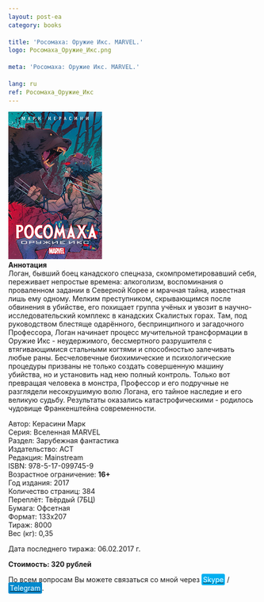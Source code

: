 ```yaml
---
layout: post-ea
category: books

title: 'Росомаха: Оружие Икс. MARVEL.'
logo: Росомаха_Оружие_Икс.png

meta: 'Росомаха: Оружие Икс. MARVEL.'

lang: ru
ref: Росомаха_Оружие_Икс
---
```


<a data-fancybox="gallery" href="/img/books/Росомаха_Оружие_Икс.png"><img src="/img/books/Росомаха_Оружие_Икс.png" alt=""></a>  
**Аннотация**  
Логан, бывший боец канадского спецназа, скомпрометировавший себя, переживает непростые времена: алкоголизм, воспоминания о проваленном задании в Северной Корее и мрачная тайна, известная лишь ему одному. Мелким преступником, скрывающимся после обвинения в убийстве, его похищает группа учёных и увозит в научно-исследовательский комплекс в канадских Скалистых горах. Там, под руководством блестяще одарённого, беспринципного и загадочного Профессора, Логан начинает процесс мучительной трансформации в Оружие Икс - неудержимого, бессмертного разрушителя с втягивающимися стальными когтями и способностью залечивать любые раны. Бесчеловечные биохимические и психологические процедуры призваны не только создать совершенную машину убийства, но и установить над нею полный контроль. Только вот превращая человека в монстра, Профессор и его подручные не разглядели несокрушимую волю Логана, его тайное наследие и его великую судьбу. Результаты оказались катастрофическими - родилось чудовище Франкенштейна современности.

Автор: Керасини Марк  
Серия: Вселенная MARVEL  
Раздел: Зарубежная фантастика  
Издательство: АСТ  
Редакция: Mainstream  
ISBN: 978-5-17-099745-9  
Возрастное ограничение: **16+**  
Год издания: 2017  
Количество страниц: 384  
Переплёт: Твёрдый  (7БЦ)  
Бумага: Офсетная  
Формат: 133х207  
Тираж: 8000  
Вес (кг): 0,35

Дата последнего тиража:	06.02.2017 г.

**Стоимость: 320 рублей**

По всем вопросам Вы можете связаться со мной через <a href="skype:chutkoy89?call" target="_blank"><span style="background-color:#00aff0; color:white; padding:3px; border-radius: 3px">Skype</span></a> / <a href="https://t.me/chutkoy" target="_blank"><span style="background-color:#0088cc; color:white; padding:3px; border-radius: 3px">Telegram</span></a>.